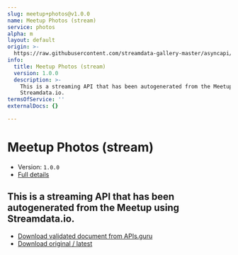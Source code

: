 ```yaml
---
slug: meetup+photos@v1.0.0
name: Meetup Photos (stream)
service: photos
alpha: m
layout: default
origin: >-
  https://raw.githubusercontent.com/streamdata-gallery-master/asyncapi/master/_listings/meetup/meetup-photos-stream-async.md
info:
  title: Meetup Photos (stream)
  version: 1.0.0
  description: >-
    This is a streaming API that has been autogenerated from the Meetup using
    Streamdata.io.
termsOfService: ''
externalDocs: {}

---
```

# Meetup Photos (stream)

* Version: `1.0.0`
* [Full details](../html/meetup+photos@v1.0.0.html)



## This is a streaming API that has been autogenerated from the Meetup using Streamdata.io.



* [Download validated document from APIs.guru](https://raw.githubusercontent.com/APIs-guru/asyncapi-directory/master/docs/APIs/meetup%2Bphotos%40v1.0.0.yaml)
* [Download original / latest](https://raw.githubusercontent.com/streamdata-gallery-master/asyncapi/master/_listings/meetup/meetup-photos-stream-async.md)

<script type="application/ld+json">
{
  "@context": "http://schema.org/",
  "@type": "WebAPI",
  "description": "This is a streaming API that has been autogenerated from the Meetup using Streamdata.io.",
  "documentation": "",

  "name": "Meetup Photos (stream)"
}
</script>
